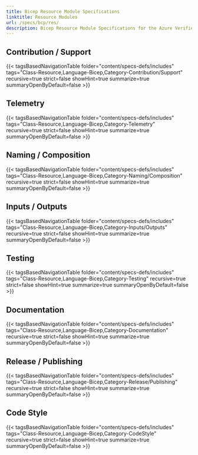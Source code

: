 ```yaml
---
title: Bicep Resource Module Specifications
linktitle: Resource Modules
url: /specs/bcp/res/
description: Bicep Resource Module Specifications for the Azure Verified Modules (AVM) program
---
```


## Contribution / Support

{{< tagsBasedNavigationTable folder="content/specs-defs/includes" tags="Class-Resource,Language-Bicep,Category-Contribution/Support" recursive=true strict=false showHint=true summarize=true summaryOpenByDefault=false >}}

## Telemetry

{{< tagsBasedNavigationTable folder="content/specs-defs/includes" tags="Class-Resource,Language-Bicep,Category-Telemetry" recursive=true strict=false showHint=true summarize=true summaryOpenByDefault=false >}}

## Naming / Composition

{{< tagsBasedNavigationTable folder="content/specs-defs/includes" tags="Class-Resource,Language-Bicep,Category-Naming/Composition" recursive=true strict=false showHint=true summarize=true summaryOpenByDefault=false >}}

## Inputs / Outputs

{{< tagsBasedNavigationTable folder="content/specs-defs/includes" tags="Class-Resource,Language-Bicep,Category-Inputs/Outputs" recursive=true strict=false showHint=true summarize=true summaryOpenByDefault=false >}}

## Testing

{{< tagsBasedNavigationTable folder="content/specs-defs/includes" tags="Class-Resource,Language-Bicep,Category-Testing" recursive=true strict=false showHint=true summarize=true summaryOpenByDefault=false >}}

## Documentation

{{< tagsBasedNavigationTable folder="content/specs-defs/includes" tags="Class-Resource,Language-Bicep,Category-Documentation" recursive=true strict=false showHint=true summarize=true summaryOpenByDefault=false >}}

## Release / Publishing

{{< tagsBasedNavigationTable folder="content/specs-defs/includes" tags="Class-Resource,Language-Bicep,Category-Release/Publishing" recursive=true strict=false showHint=true summarize=true summaryOpenByDefault=false >}}

## Code Style

{{< tagsBasedNavigationTable folder="content/specs-defs/includes" tags="Class-Resource,Language-Bicep,Category-CodeStyle" recursive=true strict=false showHint=true summarize=true summaryOpenByDefault=false >}}

